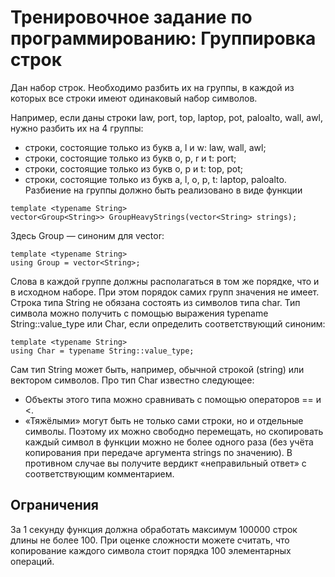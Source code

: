 # Тренировочное задание по программированию: Группировка строк
Дан набор строк. Необходимо разбить их на группы, в каждой из которых все строки имеют одинаковый набор символов.

Например, если даны строки law, port, top, laptop, pot, paloalto, wall, awl, нужно разбить их на 4 группы:

* строки, состоящие только из букв a, l и w: law, wall, awl;
* строки, состоящие только из букв o, p, r и t: port;
* строки, состоящие только из букв o, p и t: top, pot;
* строки, состоящие только из букв a, l, o, p, t: laptop, paloalto.
Разбиение на группы должно быть реализовано в виде функции
```
template <typename String>
vector<Group<String>> GroupHeavyStrings(vector<String> strings);
```
Здесь Group<String> — синоним для vector<String>:
```
template <typename String>
using Group = vector<String>;
```
Слова в каждой группе должны располагаться в том же порядке, что и в исходном наборе. При этом порядок самих групп значения не имеет.
Строка типа String не обязана состоять из символов типа char. Тип символа можно получить с помощью выражения typename String::value_type или Char<String>, если определить соответствующий синоним:
```
template <typename String>
using Char = typename String::value_type;
```
Сам тип String может быть, например, обычной строкой (string) или вектором символов.
Про тип Char<String> известно следующее:
* Объекты этого типа можно сравнивать с помощью операторов == и <.
* «Тяжёлыми» могут быть не только сами строки, но и отдельные символы. Поэтому их можно свободно перемещать, но скопировать каждый символ в функции можно не более одного раза (без учёта копирования при передаче аргумента strings по значению). В противном случае вы получите вердикт «неправильный ответ» с соответствующим комментарием.
## Ограничения
За 1 секунду функция должна обработать максимум 100000 строк длины не более 100. При оценке сложности можете считать, что копирование каждого символа стоит порядка 100 элементарных операций.